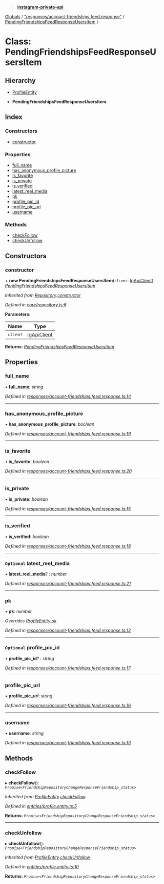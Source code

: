 > **[instagram-private-api](../README.md)**

[Globals](../README.md) / ["responses/account-friendships.feed.response"](../modules/_responses_account_friendships_feed_response_.md) / [PendingFriendshipsFeedResponseUsersItem](_responses_account_friendships_feed_response_.pendingfriendshipsfeedresponseusersitem.md) /

# Class: PendingFriendshipsFeedResponseUsersItem

## Hierarchy

  * [ProfileEntity](_entities_profile_entity_.profileentity.md)

  * **PendingFriendshipsFeedResponseUsersItem**

## Index

### Constructors

* [constructor](_responses_account_friendships_feed_response_.pendingfriendshipsfeedresponseusersitem.md#constructor)

### Properties

* [full_name](_responses_account_friendships_feed_response_.pendingfriendshipsfeedresponseusersitem.md#full_name)
* [has_anonymous_profile_picture](_responses_account_friendships_feed_response_.pendingfriendshipsfeedresponseusersitem.md#has_anonymous_profile_picture)
* [is_favorite](_responses_account_friendships_feed_response_.pendingfriendshipsfeedresponseusersitem.md#is_favorite)
* [is_private](_responses_account_friendships_feed_response_.pendingfriendshipsfeedresponseusersitem.md#is_private)
* [is_verified](_responses_account_friendships_feed_response_.pendingfriendshipsfeedresponseusersitem.md#is_verified)
* [latest_reel_media](_responses_account_friendships_feed_response_.pendingfriendshipsfeedresponseusersitem.md#optional-latest_reel_media)
* [pk](_responses_account_friendships_feed_response_.pendingfriendshipsfeedresponseusersitem.md#pk)
* [profile_pic_id](_responses_account_friendships_feed_response_.pendingfriendshipsfeedresponseusersitem.md#optional-profile_pic_id)
* [profile_pic_url](_responses_account_friendships_feed_response_.pendingfriendshipsfeedresponseusersitem.md#profile_pic_url)
* [username](_responses_account_friendships_feed_response_.pendingfriendshipsfeedresponseusersitem.md#username)

### Methods

* [checkFollow](_responses_account_friendships_feed_response_.pendingfriendshipsfeedresponseusersitem.md#checkfollow)
* [checkUnfollow](_responses_account_friendships_feed_response_.pendingfriendshipsfeedresponseusersitem.md#checkunfollow)

## Constructors

###  constructor

\+ **new PendingFriendshipsFeedResponseUsersItem**(`client`: [IgApiClient](_core_client_.igapiclient.md)): *[PendingFriendshipsFeedResponseUsersItem](_responses_account_friendships_feed_response_.pendingfriendshipsfeedresponseusersitem.md)*

*Inherited from [Repository](_core_repository_.repository.md).[constructor](_core_repository_.repository.md#constructor)*

*Defined in [core/repository.ts:6](https://github.com/dilame/instagram-private-api/blob/3e16058/src/core/repository.ts#L6)*

**Parameters:**

Name | Type |
------ | ------ |
`client` | [IgApiClient](_core_client_.igapiclient.md) |

**Returns:** *[PendingFriendshipsFeedResponseUsersItem](_responses_account_friendships_feed_response_.pendingfriendshipsfeedresponseusersitem.md)*

## Properties

###  full_name

• **full_name**: *string*

*Defined in [responses/account-friendships.feed.response.ts:14](https://github.com/dilame/instagram-private-api/blob/3e16058/src/responses/account-friendships.feed.response.ts#L14)*

___

###  has_anonymous_profile_picture

• **has_anonymous_profile_picture**: *boolean*

*Defined in [responses/account-friendships.feed.response.ts:19](https://github.com/dilame/instagram-private-api/blob/3e16058/src/responses/account-friendships.feed.response.ts#L19)*

___

###  is_favorite

• **is_favorite**: *boolean*

*Defined in [responses/account-friendships.feed.response.ts:20](https://github.com/dilame/instagram-private-api/blob/3e16058/src/responses/account-friendships.feed.response.ts#L20)*

___

###  is_private

• **is_private**: *boolean*

*Defined in [responses/account-friendships.feed.response.ts:15](https://github.com/dilame/instagram-private-api/blob/3e16058/src/responses/account-friendships.feed.response.ts#L15)*

___

###  is_verified

• **is_verified**: *boolean*

*Defined in [responses/account-friendships.feed.response.ts:18](https://github.com/dilame/instagram-private-api/blob/3e16058/src/responses/account-friendships.feed.response.ts#L18)*

___

### `Optional` latest_reel_media

• **latest_reel_media**? : *number*

*Defined in [responses/account-friendships.feed.response.ts:21](https://github.com/dilame/instagram-private-api/blob/3e16058/src/responses/account-friendships.feed.response.ts#L21)*

___

###  pk

• **pk**: *number*

*Overrides [ProfileEntity](_entities_profile_entity_.profileentity.md).[pk](_entities_profile_entity_.profileentity.md#pk)*

*Defined in [responses/account-friendships.feed.response.ts:12](https://github.com/dilame/instagram-private-api/blob/3e16058/src/responses/account-friendships.feed.response.ts#L12)*

___

### `Optional` profile_pic_id

• **profile_pic_id**? : *string*

*Defined in [responses/account-friendships.feed.response.ts:17](https://github.com/dilame/instagram-private-api/blob/3e16058/src/responses/account-friendships.feed.response.ts#L17)*

___

###  profile_pic_url

• **profile_pic_url**: *string*

*Defined in [responses/account-friendships.feed.response.ts:16](https://github.com/dilame/instagram-private-api/blob/3e16058/src/responses/account-friendships.feed.response.ts#L16)*

___

###  username

• **username**: *string*

*Defined in [responses/account-friendships.feed.response.ts:13](https://github.com/dilame/instagram-private-api/blob/3e16058/src/responses/account-friendships.feed.response.ts#L13)*

## Methods

###  checkFollow

▸ **checkFollow**(): *`Promise<FriendshipRepositoryChangeResponseFriendship_status>`*

*Inherited from [ProfileEntity](_entities_profile_entity_.profileentity.md).[checkFollow](_entities_profile_entity_.profileentity.md#checkfollow)*

*Defined in [entities/profile.entity.ts:5](https://github.com/dilame/instagram-private-api/blob/3e16058/src/entities/profile.entity.ts#L5)*

**Returns:** *`Promise<FriendshipRepositoryChangeResponseFriendship_status>`*

___

###  checkUnfollow

▸ **checkUnfollow**(): *`Promise<FriendshipRepositoryChangeResponseFriendship_status>`*

*Inherited from [ProfileEntity](_entities_profile_entity_.profileentity.md).[checkUnfollow](_entities_profile_entity_.profileentity.md#checkunfollow)*

*Defined in [entities/profile.entity.ts:10](https://github.com/dilame/instagram-private-api/blob/3e16058/src/entities/profile.entity.ts#L10)*

**Returns:** *`Promise<FriendshipRepositoryChangeResponseFriendship_status>`*